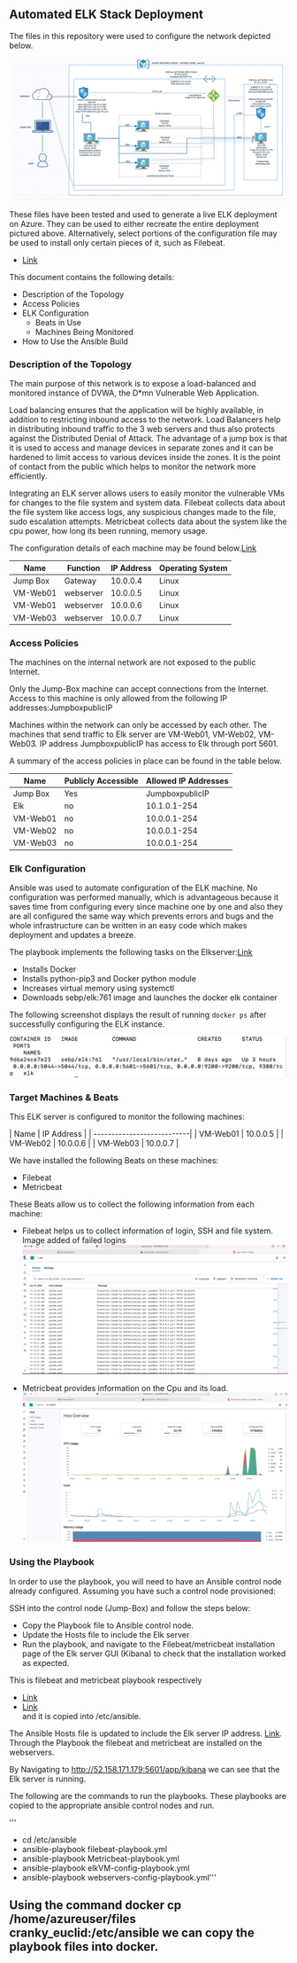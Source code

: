 ## Automated ELK Stack Deployment

The files in this repository were used to configure the network depicted below.

![Link](Images/Elk-Diagram.png)

These files have been tested and used to generate a live ELK deployment on Azure. They can be used to either recreate the entire deployment pictured above. Alternatively, select portions of the configuration file may be used to install only certain pieces of it, such as Filebeat.

  - [Link](Filebeat/filebeat-playbook.yml)

This document contains the following details:
- Description of the Topology
- Access Policies
- ELK Configuration
  - Beats in Use
  - Machines Being Monitored
- How to Use the Ansible Build


### Description of the Topology

The main purpose of this network is to expose a load-balanced and monitored instance of DVWA, the D*mn Vulnerable Web Application.

Load balancing ensures that the application will be highly available, in addition to restricting inbound access to the network.
Load Balancers help in distributing inbound traffic to the 3 web servers and thus also protects against the Distributed Denial of Attack. The advantage of a jump box is that it is used to access and manage devices in separate zones and it can be hardened to limit access to various devices inside the zones. It is the point of contact from the public which helps to monitor the network more efficiently.

Integrating an ELK server allows users to easily monitor the vulnerable VMs for changes to the file system and system data.
Filebeat collects data about the file system like access logs, any suspicious changes made to the file, sudo escalation attempts.
Metricbeat collects data about the system like the cpu power, how long its been running, memory usage.

The configuration details of each machine may be found below.[Link](Config/webservers-config-playbook.yml)

| Name     | Function | IP Address | Operating System |
|----------|----------|------------|------------------|
| Jump Box | Gateway  | 10.0.0.4   | Linux            |
| VM-Web01 | webserver| 10.0.0.5   | Linux            |
| VM-Web01 | webserver| 10.0.0.6   | Linux            |
| VM-Web03 | webserver| 10.0.0.7   | Linux            |

### Access Policies

The machines on the internal network are not exposed to the public Internet. 

Only the Jump-Box machine can accept connections from the Internet. Access to this machine is only allowed from the following IP addresses:JumpboxpublicIP


Machines within the network can only be accessed by each other. 
The machines that send traffic to Elk server are VM-Web01, VM-Web02, VM-Web03. IP address JumpboxpublicIP has access to Elk through port 5601.

A summary of the access policies in place can be found in the table below.

| Name     | Publicly Accessible | Allowed IP Addresses |
|----------|---------------------|----------------------|
| Jump Box | Yes                 | JumpboxpublicIP      |
| Elk      | no                  | 10.1.0.1-254         |
| VM-Web01 | no                  | 10.0.0.1-254         |
| VM-Web02 | no                  | 10.0.0.1-254         |
| VM-Web03 | no                  | 10.0.0.1-254         |

### Elk Configuration

Ansible was used to automate configuration of the ELK machine. No configuration was performed manually, which is advantageous because it saves time from configuring every since machine one by one and also they are all configured the same way which prevents errors and bugs and the whole infrastructure can be written in an easy code which makes deployment and updates a breeze.

The playbook implements the following tasks on the Elkserver:[Link](Config/elkVM-config-playbook.yml)

- Installs Docker
- Installs python-pip3 and Docker python module
- Increases virtual memory using systemctl
- Downloads sebp/elk:761 image and launches the docker elk container

The following screenshot displays the result of running `docker ps` after successfully configuring the ELK instance.
 
![Link](Images/docker-elk-ps.png)

### Target Machines & Beats
This ELK server is configured to monitor the following machines:

| Name      |   IP Address   |
| ---------------------------|
| VM-Web01  |  10.0.0.5      |
| VM-Web02  |  10.0.0.6      |
| VM-Web03  |  10.0.0.7      |


We have installed the following Beats on these machines:
- Filebeat
- Metricbeat

These Beats allow us to collect the following information from each machine:
- Filebeat helps us to collect information of login, SSH and file system.
Image added of failed logins ![Link](Images/log1.png)

- Metricbeat provides information on the Cpu and its load. ![Link](Images/metricbeat-log.png)


### Using the Playbook
In order to use the playbook, you will need to have an Ansible control node already configured. Assuming you have such a control node provisioned: 

SSH into the control node (Jump-Box) and follow the steps below:
- Copy the Playbook file to Ansible control node.
- Update the Hosts file to include the Elk server
- Run the playbook, and navigate to the Filebeat/metricbeat installation page of the Elk server GUI (Kibana) to check that the installation worked as expected.

This is filebeat and metricbeat playbook respectively 
- [Link](Filebeat/filebeat-playbook.yml) 
- [Link](Metricbeat/Metricbeat-playbook.yml)  
and it is copied into /etc/ansible.

The Ansible Hosts file is updated to include the Elk server IP address. [Link](Ansible/Ansible-hosts-config.cfg). Through the Playbook the filebeat and metricbeat are installed on the webservers.

By Navigating to http://52.158.171.179:5601/app/kibana we can see that the Elk server is running.

The following are the commands to run the playbooks. These playbooks are copied to the appropriate ansible control nodes and run.

'''
- cd /etc/ansible
- ansible-playbook filebeat-playbook.yml
- ansible-playbook Metricbeat-playbook.yml
- ansible-playbook elkVM-config-playbook.yml
- ansible-playbook webservers-config-playbook.yml'''

Using the command docker cp /home/azureuser/files cranky_euclid:/etc/ansible we can copy the playbook files into docker.
---